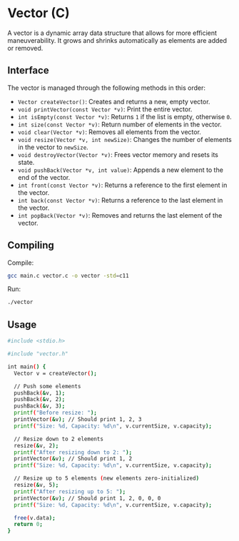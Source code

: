 # Vector (C)

A vector is a dynamic array data structure that allows for more efficient maneuverability. It grows and shrinks automatically as elements are added or removed.

## Interface

The vector is managed through the following methods in this order:

- `Vector createVector()`: Creates and returns a new, empty vector.
- `void printVector(const Vector *v)`: Print the entire vector.
- `int isEmpty(const Vector *v)`: Returns `1` if the list is empty, otherwise `0`.
- `int size(const Vector *v)`: Return number of elements in the vector.
- `void clear(Vector *v)`: Removes all elements from the vector.
- `void resize(Vector *v, int newSize)`: Changes the number of elements in the vector to `newSize`.
- `void destroyVector(Vector *v)`: Frees vector memory and resets its state.
- `void pushBack(Vector *v, int value)`: Appends a new element to the end of the vector.
- `int front(const Vector *v)`: Returns a reference to the first element in the vector.
- `int back(const Vector *v)`: Returns a reference to the last element in the vector.
- `int popBack(Vector *v)`: Removes and returns the last element of the vector.

## Compiling

Compile:

```sh
gcc main.c vector.c -o vector -std=c11
```

Run:

```sh
./vector
```

## Usage

```sh
#include <stdio.h>

#include "vector.h"

int main() {
  Vector v = createVector();

  // Push some elements
  pushBack(&v, 1);
  pushBack(&v, 2);
  pushBack(&v, 3);
  printf("Before resize: ");
  printVector(&v); // Should print 1, 2, 3
  printf("Size: %d, Capacity: %d\n", v.currentSize, v.capacity);

  // Resize down to 2 elements
  resize(&v, 2);
  printf("After resizing down to 2: ");
  printVector(&v); // Should print 1, 2
  printf("Size: %d, Capacity: %d\n", v.currentSize, v.capacity);

  // Resize up to 5 elements (new elements zero-initialized)
  resize(&v, 5);
  printf("After resizing up to 5: ");
  printVector(&v); // Should print 1, 2, 0, 0, 0
  printf("Size: %d, Capacity: %d\n", v.currentSize, v.capacity);

  free(v.data);
  return 0;
}
```
